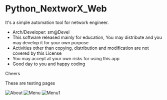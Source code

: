 # Python_NextworX_Web
 
 It's a simple automation tool for network engineer.

* Arch/Developer: sm@Devel
* This software released mainly for education, You may distribute and you may develop it for your own purpose
* Activities other than copying, distribution and modification are not covered by this License
* You may accept at your own risks for using this app
* Good day to you and happy coding
 
 
 Cheers
 
 These are testing pages 
 
![About](https://user-images.githubusercontent.com/29225740/213998551-435c9b8e-2f01-4ffe-88ac-da3925b6a5eb.jpeg)
![Menu](https://user-images.githubusercontent.com/29225740/213998557-ca51b05f-f639-46cd-b039-0c8651050f3c.jpeg)
![Menu1](https://user-images.githubusercontent.com/29225740/213998563-f3b6afed-f876-474a-8942-5cfc1a951629.jpeg)
